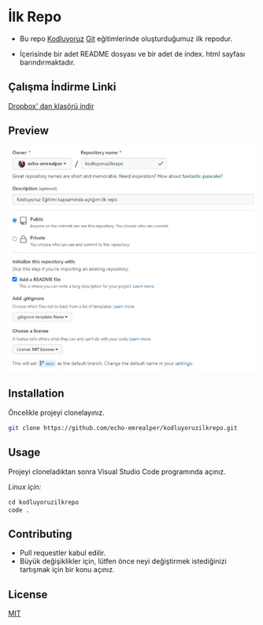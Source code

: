 # İlk Repo

 * Bu repo [Kodluyoruz](https://www.kodluyoruz.org) [Git](https://app.patika.dev/courses/git) eğitimlerinde oluşturduğumuz ilk repodur.

 * İçerisinde bir adet README dosyası ve bir adet de index. html sayfası barındırmaktadır.

## Çalışma İndirme Linki

[Dropbox' dan klasörü indir](https://www.dropbox.com/sh/dnyiaetwmmiuknd/AACAenWPL8XID_-MegdiXdO9a?dl=0)

## Preview

![echo-emrealper](figures/echo-emrealper-first-repo-preview.jpg)

## Installation

Öncelikle projeyi clonelayınız.

```bash
git clone https://github.com/echo-emrealper/kodluyoruzilkrepo.git
```
## Usage

Projeyi cloneladıktan sonra Visual Studio Code programında açınız.

*Linux için:*
```linux
cd kodluyoruzilkrepo
code .
```

## Contributing

* Pull requestler kabul edilir. 
* Büyük değişiklikler için, lütfen önce neyi değiştirmek istediğinizi tartışmak için bir konu açınız.

## License
[MIT](https://choosealicense.com/licenses/mit/)
